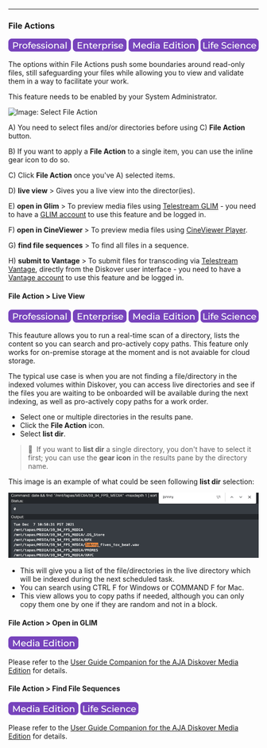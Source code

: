 <p id="file_action"></p>

___
### File Actions

![Image: Professional Edition Label](images/button_edition_professional.png)&nbsp;![Image: Enterprise Edition Label](images/button_edition_enterprise.png)&nbsp;![Image: AJA Diskover Media Edition Label](images/button_edition_media.png)&nbsp;![Image: Life Science Edition Label](images/button_edition_life_science.png)

The options within File Actions push some boundaries around read-only files, still safeguarding your files while allowing you to view and validate them in a way to facilitate your work.

This feature needs to be enabled by your System Administrator.

![Image: Select File Action](image_file_action_options_20221104.png)

A) You need to select files and/or directories before using C) **File Action** button.

B) If you want to apply a **File Action** to a single item, you can use the inline gear icon to do so.

C) Click **File Action** once you've A) selected items.

D) **live view** > Gives you a live view into the director(ies).

E) **open in Glim** > To preview media files using [Telestream GLIM](https://diskoverdata.com/products/products-aja-media-edition/#glim) - you need to have a [GLIM account](https://www.telestream.net/glim/overview.htm) to use this feature and be logged in.

F) **open in CineViewer** > To preview media files using [CineViewer Player](https://diskoverdata.com/products/products-aja-media-edition/#cineviewer).

G) **find file sequences** > To find all files in a sequence.

H) **submit to Vantage** > To submit files for transcoding via [Telestream Vantage](https://diskoverdata.com/products/products-aja-media-edition/#vantage), directly from the Diskover user interface - you need to have a [Vantage account](http://www.telestream.net/vantage/overview.htm) to use this feature and be logged in.

<p id="file_action_live_view"></p>

#### File Action > Live View

![Image: Professional Edition Label](images/button_edition_professional.png)&nbsp;![Image: Enterprise Edition Label](images/button_edition_enterprise.png)&nbsp;![Image: AJA Diskover Media Edition Label](images/button_edition_media.png)&nbsp;![Image: Life Science Edition Label](images/button_edition_life_science.png)

This feauture allows you to run a real-time scan of a directory, lists the content so you can search and pro-actively copy paths. This feature only works for on-premise storage at the moment and is not avaiable for cloud storage.

The typical use case is when you are not finding a file/directory in the indexed volumes within Diskover, you can access live directories and see if the files you are waiting to be onboarded will be available during the next indexing, as well as pro-actively copy paths for a work order.

- Select one or multiple directories in the results pane.
- Click the **File Action** icon.
- Select **list dir**.

>🔆 &nbsp;If you want to **list dir** a single directory, you don't have to select it first; you can use the **gear icon** in the results pane by the directory name. 

This image is an example of what could be seen following **list dir** selection:

![Image: Directory Live View](images/image_indices_file_action_live_view.png)

- This will give you a list of the file/directories in the live directory which will be indexed during the next scheduled task.
- You can search using CTRL F for Windows or COMMAND F for Mac.
- This view allows you to copy paths if needed, although you can only copy them one by one if they are random and not in a block.

<p id="file_action_glim"></p>

#### File Action > Open in GLIM

![Image: AJA Diskover Media Edition Label](images/button_edition_media.png)

Please refer to the [User Guide Companion for the AJA Diskover Media Edition](https://docs.diskoverdata.com/diskover_user_guide_companion_aja_media_edition/#preview-media-files-with-telestream-glim) for details.

<p id="file_action_file_sequences"></p>

#### File Action > Find File Sequences

![Image: AJA Diskover Media Edition Label](images/button_edition_media.png)&nbsp;![Image: Life Science Edition Label](images/button_edition_life_science.png)

Please refer to the [User Guide Companion for the AJA Diskover Media Edition](https://docs.diskoverdata.com/diskover_user_guide_companion_aja_media_edition/#find-all-files-in-a-sequence) for details.
